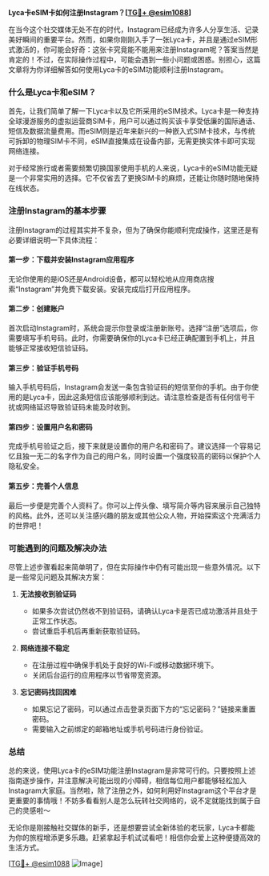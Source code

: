 **Lyca卡eSIM卡如何注册Instagram？[[TG💪+ @esim1088](https://t.me/s/esim1088)]**

在当今这个社交媒体无处不在的时代，Instagram已经成为许多人分享生活、记录美好瞬间的重要平台。然而，如果你刚刚入手了一张Lyca卡，并且是通过eSIM形式激活的，你可能会好奇：这张卡究竟能不能用来注册Instagram呢？答案当然是肯定的！不过，在实际操作过程中，可能会遇到一些小问题或困惑。别担心，这篇文章将为你详细解答如何使用Lyca卡的eSIM功能顺利注册Instagram。

### 什么是Lyca卡和eSIM？

首先，让我们简单了解一下Lyca卡以及它所采用的eSIM技术。Lyca卡是一种支持全球漫游服务的虚拟运营商SIM卡，用户可以通过购买该卡享受低廉的国际通话、短信及数据流量费用。而eSIM则是近年来新兴的一种嵌入式SIM卡技术，与传统可拆卸的物理SIM卡不同，eSIM直接集成在设备内部，无需更换实体卡即可实现网络连接。

对于经常旅行或者需要频繁切换国家使用手机的人来说，Lyca卡的eSIM功能无疑是一个非常实用的选择。它不仅省去了更换SIM卡的麻烦，还能让你随时随地保持在线状态。

### 注册Instagram的基本步骤

注册Instagram的过程其实并不复杂，但为了确保你能顺利完成操作，这里还是有必要详细说明一下具体流程：

#### 第一步：下载并安装Instagram应用程序
无论你使用的是iOS还是Android设备，都可以轻松地从应用商店搜索“Instagram”并免费下载安装。安装完成后打开应用程序。

#### 第二步：创建账户
首次启动Instagram时，系统会提示你登录或注册新账号。选择“注册”选项后，你需要填写手机号码。此时，你需要确保你的Lyca卡已经正确配置到手机上，并且能够正常接收短信验证码。

#### 第三步：验证手机号码
输入手机号码后，Instagram会发送一条包含验证码的短信至你的手机。由于你使用的是Lyca卡，因此这条短信应该能够顺利到达。请注意检查是否有任何信号干扰或网络延迟导致验证码未能及时收到。

#### 第四步：设置用户名和密码
完成手机号验证之后，接下来就是设置你的用户名和密码了。建议选择一个容易记忆且独一无二的名字作为自己的用户名，同时设置一个强度较高的密码以保护个人隐私安全。

#### 第五步：完善个人信息
最后一步便是完善个人资料了。你可以上传头像、填写简介等内容来展示自己独特的风格。此外，还可以关注感兴趣的朋友或其他公众人物，开始探索这个充满活力的世界吧！

### 可能遇到的问题及解决办法

尽管上述步骤看起来简单明了，但在实际操作中仍有可能出现一些意外情况。以下是一些常见问题及其解决方案：

1. **无法接收到验证码**
   - 如果多次尝试仍然收不到验证码，请确认Lyca卡是否已成功激活并且处于正常工作状态。
   - 尝试重启手机后再重新获取验证码。

2. **网络连接不稳定**
   - 在注册过程中确保手机处于良好的Wi-Fi或移动数据环境下。
   - 关闭后台运行的应用程序以节省带宽资源。

3. **忘记密码找回困难**
   - 如果忘记了密码，可以通过点击登录页面下方的“忘记密码？”链接来重置密码。
   - 需要输入之前绑定的邮箱地址或手机号码进行身份验证。

### 总结

总的来说，使用Lyca卡的eSIM功能注册Instagram是非常可行的。只要按照上述指南逐步操作，并注意解决可能出现的小障碍，相信每位用户都能够轻松加入Instagram大家庭。当然啦，除了注册之外，如何利用好Instagram这个平台才是更重要的事情哦！不妨多看看别人是怎么玩转社交网络的，说不定就能找到属于自己的灵感啦～

无论你是刚接触社交媒体的新手，还是想要尝试全新体验的老玩家，Lyca卡都能为你的旅程增添更多乐趣。赶紧拿起手机试试看吧！相信你会爱上这种便捷高效的生活方式。

[[TG💪+ @esim1088](https://t.me/s/esim1088) ![Image](https://i.postimg.cc/4NQfJmqS/Snipaste-2025-05-13-00-14-12.png)]